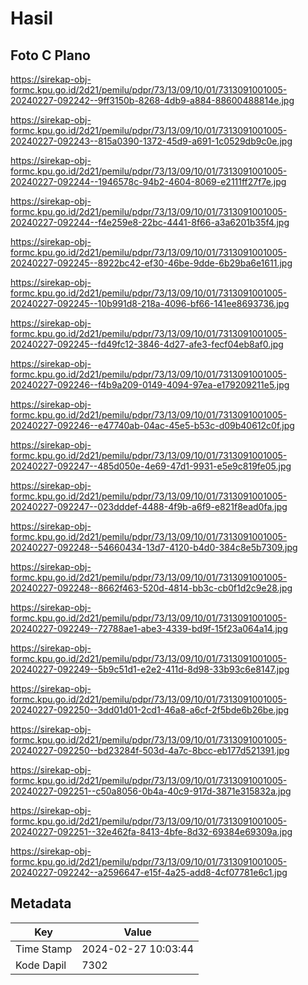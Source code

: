 # Hasil

## Foto C Plano

https://sirekap-obj-formc.kpu.go.id/2d21/pemilu/pdpr/73/13/09/10/01/7313091001005-20240227-092242--9ff3150b-8268-4db9-a884-88600488814e.jpg

https://sirekap-obj-formc.kpu.go.id/2d21/pemilu/pdpr/73/13/09/10/01/7313091001005-20240227-092243--815a0390-1372-45d9-a691-1c0529db9c0e.jpg

https://sirekap-obj-formc.kpu.go.id/2d21/pemilu/pdpr/73/13/09/10/01/7313091001005-20240227-092244--1946578c-94b2-4604-8069-e2111ff27f7e.jpg

https://sirekap-obj-formc.kpu.go.id/2d21/pemilu/pdpr/73/13/09/10/01/7313091001005-20240227-092244--f4e259e8-22bc-4441-8f66-a3a6201b35f4.jpg

https://sirekap-obj-formc.kpu.go.id/2d21/pemilu/pdpr/73/13/09/10/01/7313091001005-20240227-092245--8922bc42-ef30-46be-9dde-6b29ba6e1611.jpg

https://sirekap-obj-formc.kpu.go.id/2d21/pemilu/pdpr/73/13/09/10/01/7313091001005-20240227-092245--10b991d8-218a-4096-bf66-141ee8693736.jpg

https://sirekap-obj-formc.kpu.go.id/2d21/pemilu/pdpr/73/13/09/10/01/7313091001005-20240227-092245--fd49fc12-3846-4d27-afe3-fecf04eb8af0.jpg

https://sirekap-obj-formc.kpu.go.id/2d21/pemilu/pdpr/73/13/09/10/01/7313091001005-20240227-092246--f4b9a209-0149-4094-97ea-e179209211e5.jpg

https://sirekap-obj-formc.kpu.go.id/2d21/pemilu/pdpr/73/13/09/10/01/7313091001005-20240227-092246--e47740ab-04ac-45e5-b53c-d09b40612c0f.jpg

https://sirekap-obj-formc.kpu.go.id/2d21/pemilu/pdpr/73/13/09/10/01/7313091001005-20240227-092247--485d050e-4e69-47d1-9931-e5e9c819fe05.jpg

https://sirekap-obj-formc.kpu.go.id/2d21/pemilu/pdpr/73/13/09/10/01/7313091001005-20240227-092247--023dddef-4488-4f9b-a6f9-e821f8ead0fa.jpg

https://sirekap-obj-formc.kpu.go.id/2d21/pemilu/pdpr/73/13/09/10/01/7313091001005-20240227-092248--54660434-13d7-4120-b4d0-384c8e5b7309.jpg

https://sirekap-obj-formc.kpu.go.id/2d21/pemilu/pdpr/73/13/09/10/01/7313091001005-20240227-092248--8662f463-520d-4814-bb3c-cb0f1d2c9e28.jpg

https://sirekap-obj-formc.kpu.go.id/2d21/pemilu/pdpr/73/13/09/10/01/7313091001005-20240227-092249--72788ae1-abe3-4339-bd9f-15f23a064a14.jpg

https://sirekap-obj-formc.kpu.go.id/2d21/pemilu/pdpr/73/13/09/10/01/7313091001005-20240227-092249--5b9c51d1-e2e2-411d-8d98-33b93c6e8147.jpg

https://sirekap-obj-formc.kpu.go.id/2d21/pemilu/pdpr/73/13/09/10/01/7313091001005-20240227-092250--3dd01d01-2cd1-46a8-a6cf-2f5bde6b26be.jpg

https://sirekap-obj-formc.kpu.go.id/2d21/pemilu/pdpr/73/13/09/10/01/7313091001005-20240227-092250--bd23284f-503d-4a7c-8bcc-eb177d521391.jpg

https://sirekap-obj-formc.kpu.go.id/2d21/pemilu/pdpr/73/13/09/10/01/7313091001005-20240227-092251--c50a8056-0b4a-40c9-917d-3871e315832a.jpg

https://sirekap-obj-formc.kpu.go.id/2d21/pemilu/pdpr/73/13/09/10/01/7313091001005-20240227-092251--32e462fa-8413-4bfe-8d32-69384e69309a.jpg

https://sirekap-obj-formc.kpu.go.id/2d21/pemilu/pdpr/73/13/09/10/01/7313091001005-20240227-092242--a2596647-e15f-4a25-add8-4cf07781e6c1.jpg


## Metadata

| Key        | Value               |
| ---------- | ------------------- |
| Time Stamp | 2024-02-27 10:03:44 |
| Kode Dapil | 7302                |



